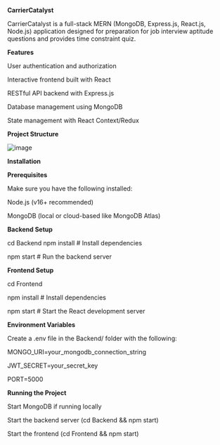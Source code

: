 **CarrierCatalyst**

CarrierCatalyst is a full-stack MERN (MongoDB, Express.js, React.js, Node.js) application designed for preparation for job interview aptitude questions and provides time constraint quiz.<br>

**Features**

User authentication and authorization

Interactive frontend built with React

RESTful API backend with Express.js

Database management using MongoDB

State management with React Context/Redux<br>

**Project Structure**


![image](https://github.com/user-attachments/assets/4e1c2e2e-0075-40f8-bac6-faacc4c539c2)<br>






**Installation**<br>



**Prerequisites**

Make sure you have the following installed:

Node.js (v16+ recommended)

MongoDB (local or cloud-based like MongoDB Atlas)<br>




**Backend Setup**

cd Backend
npm install  # Install dependencies

npm start    # Run the backend server<br>



**Frontend Setup**

cd Frontend

npm install  # Install dependencies

npm start    # Start the React development server<br>



**Environment Variables**

Create a .env file in the Backend/ folder with the following:

MONGO_URI=your_mongodb_connection_string

JWT_SECRET=your_secret_key

PORT=5000<br>



**Running the Project**

Start MongoDB if running locally

Start the backend server (cd Backend && npm start)

Start the frontend (cd Frontend && npm start)<br>
